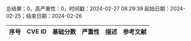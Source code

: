 总结果：0，高严重性：0，时间戳：2024-02-27 08:29:39
起始日期：2024-02-25；结束日期：2024-02-26

| 序号 | CVE ID | 基础分数 | 严重性 | 描述 | 参考文献 |
|-----|--------|------------|----------|-------------|------------|
